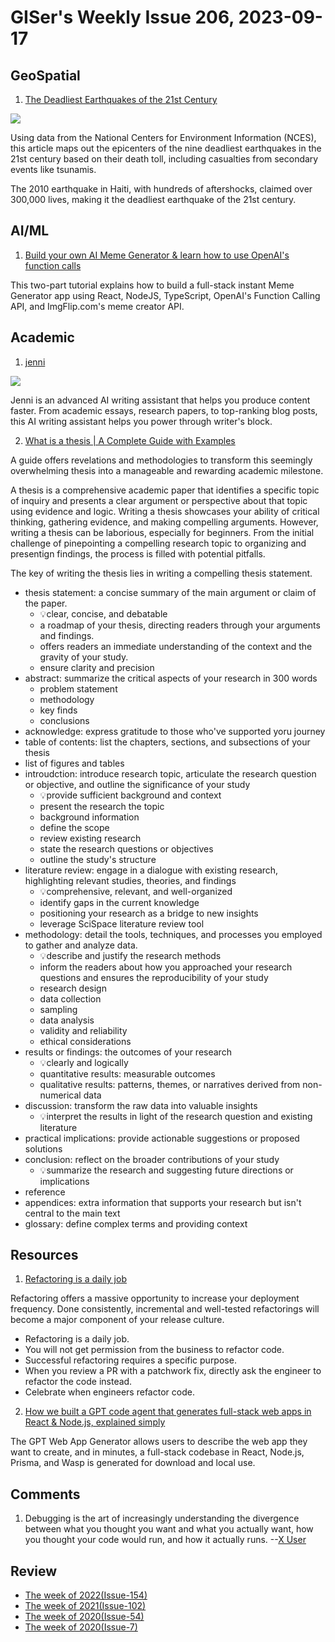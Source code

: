# GISer's Weekly Issue 206, 2023-09-17

## GeoSpatial

1. [The Deadliest Earthquakes of the 21st Century](https://www.visualcapitalist.com/deadliest-earthquakes-21st-century/)

![](https://www.visualcapitalist.com/wp-content/uploads/2023/09/deadliest-earthquakes-21st-century.jpg)

Using data from the National Centers for Environment Information (NCES), this article maps out the epicenters of the nine deadliest earthquakes in the 21st century based on their death toll, including casualties from secondary events like tsunamis.

The 2010 earthquake in Haiti, with hundreds of aftershocks, claimed over 300,000 lives, making it the deadliest earthquake of the 21st century.

## AI/ML

1. [Build your own AI Meme Generator & learn how to use OpenAI's function calls](https://wasp-lang.dev/blog/2023/10/17/ai-meme-generator-how-to-use-openai-function-call#tldr)

This two-part tutorial explains how to build a full-stack instant Meme Generator app using React, NodeJS, TypeScript, OpenAI's Function Calling API, and ImgFlip.com's meme creator API.

## Academic

1. [jenni](https://jenni.ai/)

![](https://framerusercontent.com/images/6lVRZvxC8Gkw95fL2SFGYaCs.png?scale-down-to=512)

Jenni is an advanced AI writing assistant that helps you produce content faster. From academic essays, research papers, to top-ranking blog posts, this AI writing assistant helps you power through writer's block.

2. [What is a thesis | A Complete Guide with Examples](https://typeset.io/resources/what-is-a-thesis-a-complete-guide/)

A guide offers revelations and methodologies to transform this seemingly overwhelming thesis into a manageable and rewarding academic milestone.

A thesis is a comprehensive academic paper that identifies a specific topic of inquiry and presents a clear argument or perspective about that topic using evidence and logic. Writing a thesis showcases your ability of critical thinking, gathering evidence, and making compelling arguments. However, writing a thesis can be laborious, especially for beginners. From the initial challenge of pinepointing a compelling research topic to organizing and presentign findings, the process is filled with potential pitfalls.

The key of writing the thesis lies in writing a compelling thesis statement.

- thesis statement: a concise summary of the main argument or claim of the paper.
  - 💡clear, concise, and debatable
  - a roadmap of your thesis, directing readers through your arguments and findings.
  - offers readers an immediate understanding of the context and the gravity of your study.
  - ensure clarity and precision
- abstract: summarize the critical aspects of your research in 300 words
  - problem statement
  - methodology
  - key finds
  - conclusions
- acknowledge: express gratitude to those who've supported yoru journey
- table of contents: list the chapters, sections, and subsections of your thesis
- list of figures and tables
- introudction: introduce research topic, articulate the research question or objective, and outline the significance of your study
  - 💡provide sufficient background and context
  - present the research the topic
  - background information
  - define the scope
  - review existing research
  - state the research questions or objectives
  - outline the study's structure
- literature review: engage in a dialogue with existing research, highlighting relevant studies, theories, and findings
  - 💡comprehensive, relevant, and well-organized
  - identify gaps in the current knowledge
  - positioning your research as a bridge to new insights
  - leverage SciSpace literature review tool
- methodology: detail the tools, techniques, and processes you employed to gather and analyze data.
  - 💡describe and justify the research methods
  - inform the readers about how you approached your research questions and ensures the reproducibility of your study
  - research design
  - data collection
  - sampling
  - data analysis
  - validity and reliability
  - ethical considerations
- results or findings: the outcomes of your research
  - 💡clearly and logically
  - quantitative results: measurable outcomes
  - qualitative results: patterns, themes, or narratives derived from non-numerical data
- discussion: transform the raw data into valuable insights
  - 💡interpret the results in light of the research question and existing literature
- practical implications: provide actionable suggestions or proposed solutions
- conclusion: reflect on the broader contributions of your study
  - 💡summarize the research and suggesting future directions or implications
- reference
- appendices: extra information that supports your research but isn't central to the main text
- glossary: define complex terms and providing context

## Resources

1. [Refactoring is a daily job](https://www.briansnotes.io/article/refactoring-is-a-daily-job/)

Refactoring offers a massive opportunity to increase your deployment frequency. Done consistently, incremental and well-tested refactorings will become a major component of your release culture.

- Refactoring is a daily job.
- You will not get permission from the business to refactor code.
- Successful refactoring requires a specific purpose.
- When you review a PR with a patchwork fix, directly ask the engineer to refactor the code instead.
- Celebrate when engineers refactor code.

2. [How we built a GPT code agent that generates full-stack web apps in React & Node.js, explained simply](https://wasp-lang.dev/blog/2023/07/17/how-we-built-gpt-web-app-generator)

The GPT Web App Generator allows users to describe the web app they want to create, and in minutes, a full-stack codebase in React, Node.js, Prisma, and Wasp is generated for download and local use.

## Comments

1. Debugging is the art of increasingly understanding the divergence between what you thought you want and what you actually want, how you thought your code would run, and how it actually runs.
   --[X User](https://twitter.com/gdb/status/1700327166930534731)

## Review

- [The week of 2022(Issue-154)](../2022/issue-154.md)
- [The week of 2021(Issue-102)](../2021/issue-102.md)
- [The week of 2020(Issue-54)](../2020/issue-54.md)
- [The week of 2020(Issue-7)](../2019/issue-7.md)
